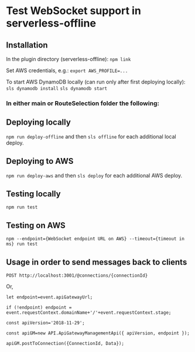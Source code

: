 # Test WebSocket support in serverless-offline

## Installation

In the plugin directory (serverless-offline): `npm link`

Set AWS credentials, e.g.: `export AWS_PROFILE=...`

To start AWS DynamoDB locally (can run only after first deploying locally): `sls dynamodb install` `sls dynamodb start`

### In either main or RouteSelection folder the following:

## Deploying locally

`npm run deploy-offline` and then `sls offline` for each additional local deploy.


## Deploying to AWS

`npm run deploy-aws` and then `sls deploy` for each additional AWS deploy.


## Testing locally

`npm run test`


## Testing on AWS

`npm --endpoint={WebSocket endpoint URL on AWS} --timeout={timeout in ms} run test`


## Usage in order to send messages back to clients
 
`POST http://localhost:3001/@connections/{connectionId}`

Or,

`let endpoint=event.apiGatewayUrl;`

`if (!endpoint) endpoint = event.requestContext.domainName+'/'+event.requestContext.stage;`

`const apiVersion='2018-11-29';`

`const apiGM=new API.ApiGatewayManagementApi({ apiVersion, endpoint });`

`apiGM.postToConnection({ConnectionId, Data});`



